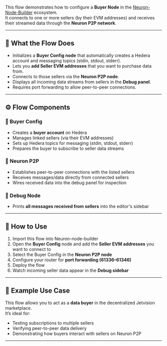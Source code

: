 This flow demonstrates how to configure a **Buyer Node** in the [Neuron-Node-Builder](https://github.com/NeuronInnovations/neuron-node-builder) ecosystem.  
It connects to one or more sellers (by their EVM addresses) and receives their streamed data through the **Neuron P2P network**.  

---

## 📌 What the Flow Does
- Initializes a **Buyer Config node** that automatically creates a Hedera account and messaging topics (stdin, stdout, stderr).  
- Lets you **add Seller EVM addresses** that you want to purchase data from.  
- Connects to those sellers via the **Neuron P2P node**.  
- Displays all incoming data streams from sellers in the **Debug panel**.  
- Requires port forwarding to allow peer-to-peer connections.  

---

## ⚙️ Flow Components

### 🔹 Buyer Config
- Creates a **buyer account** on Hedera  
- Manages linked sellers (via their EVM addresses)  
- Sets up Hedera topics for messaging (stdin, stdout, stderr)  
- Prepares the buyer to subscribe to seller data streams  

### 🔹 Neuron P2P
- Establishes peer-to-peer connections with the listed sellers  
- Receives messages/data directly from connected sellers  
- Wires received data into the debug panel for inspection  

### 🔹 Debug Node
- Prints **all messages received from sellers** into the editor's sidebar  


---

## 🚀 How to Use
1. Import this flow into Neuron-node-builder  
2. Open the **Buyer Config** node and add the **Seller EVM addresses** you want to connect to  
3. Select the Buyer Config in the **Neuron P2P node**  
4. Configure your router for **port forwarding (61336–61346)**  
5. Deploy the flow  
6. Watch incoming seller data appear in the **Debug sidebar**  

---

## 🧩 Example Use Case
This flow allows you to act as a **data buyer** in the decentralized Jetvision marketplace.  
It’s ideal for:
- Testing subscriptions to multiple sellers  
- Verifying peer-to-peer data delivery  
- Demonstrating how buyers interact with sellers on Neuron P2P  

---
